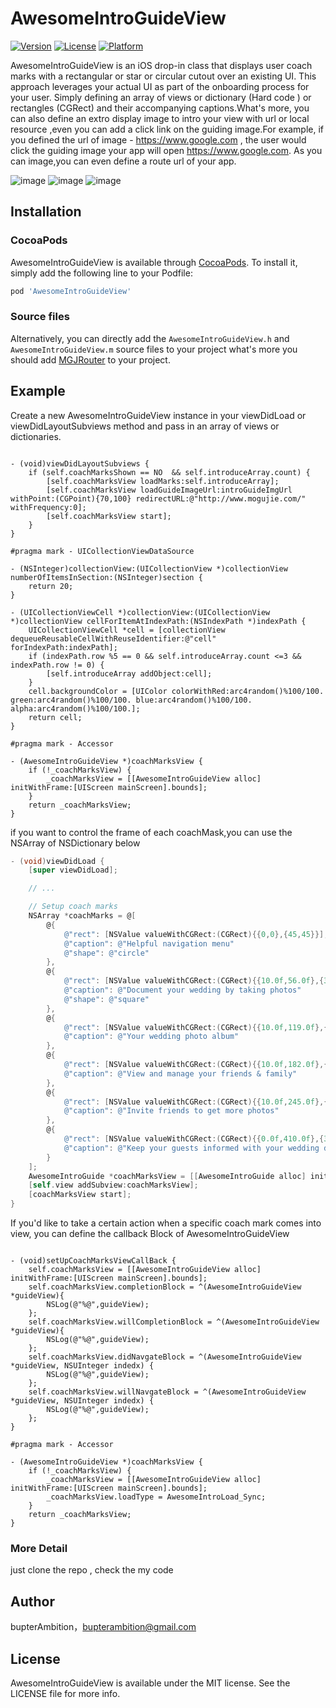 # AwesomeIntroGuideView

[![Version](https://img.shields.io/cocoapods/v/AwesomeIntroGuideView.svg?style=flat)](http://cocoapods.org/pods/AwesomeIntroGuideView)
[![License](https://img.shields.io/cocoapods/l/AwesomeIntroGuideView.svg?style=flat)](http://cocoapods.org/pods/AwesomeIntroGuideView)
[![Platform](https://img.shields.io/cocoapods/p/AwesomeIntroGuideView.svg?style=flat)](http://cocoapods.org/pods/AwesomeIntroGuideView)

AwesomeIntroGuideView is an iOS drop-in class that displays user coach marks with a rectangular or star or circular cutout over an existing UI. This approach leverages your actual UI as part of the onboarding process for your user. Simply defining an array of views or dictionary (Hard code ) or rectangles (CGRect) and their accompanying captions.What's more, you can also define an extro display image to intro your view with url or local resource ,even you can add a click link on the guiding image.For example, if you defined the url of image - https://www.google.com , the user would click the guiding image your app will open https://www.google.com. As you can image,you can even define a route url of your app.

![image](https://github.com/Bupterambition/AwesomeIntroguideView/blob/master/AwesomeIntroGuideViewDemo/AwesomeIntroGuideView/star.gif)
![image](https://github.com/Bupterambition/AwesomeIntroguideView/blob/master/AwesomeIntroGuideViewDemo/AwesomeIntroGuideView/Rect.gif)
![image](https://github.com/Bupterambition/AwesomeIntroguideView/blob/master/AwesomeIntroGuideViewDemo/AwesomeIntroGuideView/circular.gif)


## Installation

### CocoaPods

AwesomeIntroGuideView is available through [CocoaPods](http://cocoapods.org). To install
it, simply add the following line to your Podfile:

```ruby
pod 'AwesomeIntroGuideView'
```
### Source files

Alternatively, you can directly add the `AwesomeIntroGuideView.h` and `AwesomeIntroGuideView.m` source files to your project what's more you should add [MGJRouter](https://github.com/mogujie/MGJRouter) to your project.


## Example

Create a new AwesomeIntroGuideView instance in your viewDidLoad or viewDidLayoutSubviews method and pass in an array of views or dictionaries.

```objc

- (void)viewDidLayoutSubviews {
    if (self.coachMarksShown == NO  && self.introduceArray.count) {
        [self.coachMarksView loadMarks:self.introduceArray];
        [self.coachMarksView loadGuideImageUrl:introGuideImgUrl withPoint:(CGPoint){70,100} redirectURL:@"http://www.mogujie.com/" withFrequency:0];
        [self.coachMarksView start];
    }
}

#pragma mark - UICollectionViewDataSource

- (NSInteger)collectionView:(UICollectionView *)collectionView numberOfItemsInSection:(NSInteger)section {
    return 20;
}

- (UICollectionViewCell *)collectionView:(UICollectionView *)collectionView cellForItemAtIndexPath:(NSIndexPath *)indexPath {
    UICollectionViewCell *cell = [collectionView dequeueReusableCellWithReuseIdentifier:@"cell" forIndexPath:indexPath];
    if (indexPath.row %5 == 0 && self.introduceArray.count <=3 && indexPath.row != 0) {
        [self.introduceArray addObject:cell];
    }
    cell.backgroundColor = [UIColor colorWithRed:arc4random()%100/100. green:arc4random()%100/100. blue:arc4random()%100/100. alpha:arc4random()%100/100.];
    return cell;
}

#pragma mark - Accessor

- (AwesomeIntroGuideView *)coachMarksView {
    if (!_coachMarksView) {
        _coachMarksView = [[AwesomeIntroGuideView alloc] initWithFrame:[UIScreen mainScreen].bounds];
    }
    return _coachMarksView;
}

```


if you want to control the frame of each coachMask,you can use the NSArray of NSDictionary below 

```objective-c
- (void)viewDidLoad {
	[super viewDidLoad];

	// ...

	// Setup coach marks
	NSArray *coachMarks = @[
		@{
			@"rect": [NSValue valueWithCGRect:(CGRect){{0,0},{45,45}}],
			@"caption": @"Helpful navigation menu"
			@"shape": @"circle"
		},
		@{
			@"rect": [NSValue valueWithCGRect:(CGRect){{10.0f,56.0f},{300.0f,56.0f}}],
			@"caption": @"Document your wedding by taking photos"
			@"shape": @"square"
		},
		@{
			@"rect": [NSValue valueWithCGRect:(CGRect){{10.0f,119.0f},{300.0f,56.0f}}],
			@"caption": @"Your wedding photo album"
		},
		@{
			@"rect": [NSValue valueWithCGRect:(CGRect){{10.0f,182.0f},{300.0f,56.0f}}],
			@"caption": @"View and manage your friends & family"
		},
		@{
			@"rect": [NSValue valueWithCGRect:(CGRect){{10.0f,245.0f},{300.0f,56.0f}}],
			@"caption": @"Invite friends to get more photos"
		},
		@{
			@"rect": [NSValue valueWithCGRect:(CGRect){{0.0f,410.0f},{320.0f,50.0f}}],
			@"caption": @"Keep your guests informed with your wedding details"
		}
	];
	AwesomeIntroGuide *coachMarksView = [[AwesomeIntroGuide alloc] initWithFrame:self.view.bounds coachMarks:coachMarks];
	[self.view addSubview:coachMarksView];
	[coachMarksView start];
}
```
If you'd like to take a certain action when a specific coach mark comes into view, you can define the callback Block of AwesomeIntroGuideView

```objc

- (void)setUpCoachMarksViewCallBack {
    self.coachMarksView = [[AwesomeIntroGuideView alloc] initWithFrame:[UIScreen mainScreen].bounds];
    self.coachMarksView.completionBlock = ^(AwesomeIntroGuideView *guideView){
        NSLog(@"%@",guideView);
    };
    self.coachMarksView.willCompletionBlock = ^(AwesomeIntroGuideView *guideView){
        NSLog(@"%@",guideView);
    };
    self.coachMarksView.didNavgateBlock = ^(AwesomeIntroGuideView *guideView, NSUInteger indedx) {
        NSLog(@"%@",guideView);
    };
    self.coachMarksView.willNavgateBlock = ^(AwesomeIntroGuideView *guideView, NSUInteger indedx) {
        NSLog(@"%@",guideView);
    };
}

#pragma mark - Accessor

- (AwesomeIntroGuideView *)coachMarksView {
    if (!_coachMarksView) {
        _coachMarksView = [[AwesomeIntroGuideView alloc] initWithFrame:[UIScreen mainScreen].bounds];
        _coachMarksView.loadType = AwesomeIntroLoad_Sync;
    }
    return _coachMarksView;
}

```

### More Detail

just clone the repo , check the my code

## Author

bupterAmbition，bupterambition@gmail.com

## License

AwesomeIntroGuideView is available under the MIT license. See the LICENSE file for more info.
